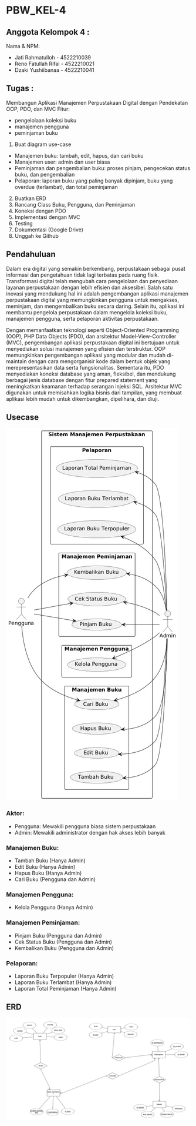 # PBW_KEL-4

## Anggota Kelompok 4 :
Nama & NPM:  
* Jati Rahmatulloh    - 4522210039
* Reno Fatullah Rifai - 4522210021
* Dzaki Yushiibanaa   - 4522210041

## Tugas :
Membangun Aplikasi Manajemen Perpustakaan Digital dengan Pendekatan OOP, PDO, dan MVC 
Fitur:
* pengelolaan koleksi buku
* manajemen pengguna
* peminjaman buku

1. Buat diagram use-case
- Manajemen buku: tambah, edit, hapus, dan cari buku
- Manajemen user: admin dan user biasa
- Peminjaman dan pengembalian buku: proses pinjam, pengecekan status buku, dan pengembalian
- Pelaporan: laporan buku yang paling banyak dipinjam, buku yang overdue (terlambat), dan total peminjaman
2. Buatkan ERD
3. Rancang Class Buku, Pengguna, dan Peminjaman
4. Koneksi dengan PDO
5. Implementasi dengan MVC
6. Testing
7. Dokumentasi (Google Drive)
8. Unggah ke Github
  
## Pendahuluan
Dalam era digital yang semakin berkembang, perpustakaan sebagai pusat informasi dan pengetahuan tidak lagi terbatas pada ruang fisik. Transformasi digital telah mengubah cara pengelolaan dan penyediaan layanan perpustakaan dengan lebih efisien dan aksesibel. Salah satu inovasi yang mendukung hal ini adalah pengembangan aplikasi manajemen perpustakaan digital yang memungkinkan pengguna untuk mengakses, meminjam, dan mengembalikan buku secara daring. Selain itu, aplikasi ini membantu pengelola perpustakaan dalam mengelola koleksi buku, manajemen pengguna, serta pelaporan aktivitas perpustakaan.

Dengan memanfaatkan teknologi seperti Object-Oriented Programming (OOP), PHP Data Objects (PDO), dan arsitektur Model-View-Controller (MVC), pengembangan aplikasi perpustakaan digital ini bertujuan untuk menyediakan solusi manajemen yang efisien dan terstruktur. OOP memungkinkan pengembangan aplikasi yang modular dan mudah di-maintain dengan cara mengorganisir kode dalam bentuk objek yang merepresentasikan data serta fungsionalitas. Sementara itu, PDO menyediakan koneksi database yang aman, fleksibel, dan mendukung berbagai jenis database dengan fitur prepared statement yang meningkatkan keamanan terhadap serangan injeksi SQL. Arsitektur MVC digunakan untuk memisahkan logika bisnis dari tampilan, yang membuat aplikasi lebih mudah untuk dikembangkan, dipelihara, dan diuji.

## Usecase
![Usecase](https://github.com/DzakiYushiibanaa/PBW_KEL-4/blob/0fdb4c55753bc3515614a19b01080ce2a141d174/Image%20PBW/Usecase.jpeg)
### Aktor:
- Pengguna: Mewakili pengguna biasa sistem perpustakaan
- Admin: Mewakili administrator dengan hak akses lebih banyak

### Manajemen Buku:
- Tambah Buku (Hanya Admin)
- Edit Buku (Hanya Admin)
- Hapus Buku (Hanya Admin)
- Cari Buku (Pengguna dan Admin)

### Manajemen Pengguna:
- Kelola Pengguna (Hanya Admin)

### Manajemen Peminjaman:
- Pinjam Buku (Pengguna dan Admin)
- Cek Status Buku (Pengguna dan Admin)
- Kembalikan Buku (Pengguna dan Admin)

### Pelaporan:
- Laporan Buku Terpopuler (Hanya Admin)
- Laporan Buku Terlambat (Hanya Admin)
- Laporan Total Peminjaman (Hanya Admin)

## ERD
![ERD](https://github.com/DzakiYushiibanaa/PBW_KEL-4/blob/dafbf406cdc9ab5f0900dae16188d62efdb95874/Image%20PBW/ERD.jpeg)
